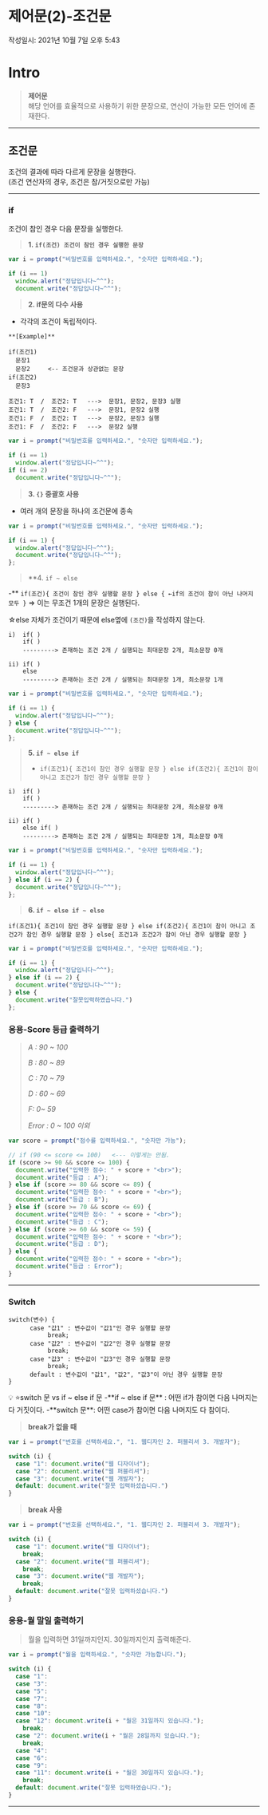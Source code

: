 # 제어문(2)-조건문
작성일시: 2021년 10월 7일 오후 5:43

# Intro

> **제어문**<br/>
해당 언어를 효율적으로 사용하기 위한 문장으로, 연산이 가능한 모든 언어에 존재한다.
>

---

## 조건문

조건의 결과에 따라 다르게 문장을 실행한다.<br/>
(조건 연산자의 경우, 조건은 참/거짓으로만 가능)

---

### if

조건이 참인 경우 다음 문장을 실행한다.

> **1. `if(조건) 조건이 참인 경우 실행한 문장`**


```jsx
var i = prompt("비밀번호를 입력하세요.", "숫자만 입력하세요.");

if (i == 1)
  window.alert("정답입니다~^^");
  document.write("정답입니다~^^");
```

> **2. if문의 다수 사용**
- 각각의 조건이 독립적이다.


```
**[Example]**

if(조건1)
  문장1
  문장2     <-- 조건문과 상관없는 문장
if(조건2)
  문장3

조건1: T  /  조건2: T   --->  문장1, 문장2, 문장3 실행
조건1: T  /  조건2: F   --->  문장1, 문장2 실행
조건1: F  /  조건2: T   --->  문장2, 문장3 실행
조건1: F  /  조건2: F   --->  문장2 실행
```

```jsx
var i = prompt("비밀번호를 입력하세요.", "숫자만 입력하세요.");

if (i == 1)
  window.alert("정답입니다~^^");
if (i == 2)
  document.write("정답입니다~^^");
```

> **3. `{}` 중괄호 사용**
- 여러 개의 문장을 하나의 조건문에 종속


```jsx
var i = prompt("비밀번호를 입력하세요.", "숫자만 입력하세요.");

if (i == 1) {
  window.alert("정답입니다~^^");
  document.write("정답입니다~^^");
};
```

> **4. `if ~ else`

-** `if(조건){
         조건이 참인 경우 실행할 문장
   } else { ←if의 조건이 참이 아닌 나머지 모두
   }`
⇒ 이는 무조건 1개의 문장은 실행된다.

☆else 자체가 조건이기 때문에 else옆에 `(조건)`을 작성하지 않는다.

```
i)  if( )
    if( )
    ---------> 존재하는 조건 2개 / 실행되는 최대문장 2개, 최소문장 0개

ii) if( )
    else
    ---------> 존재하는 조건 2개 / 실행되는 최대문장 1개, 최소문장 1개
```

```jsx
var i = prompt("비밀번호를 입력하세요.", "숫자만 입력하세요.");

if (i == 1) {
  window.alert("정답입니다~^^");
} else {
  document.write("정답입니다~^^");
};
```

> **5. `if ~ else if`**
>
>
> - `if(조건1){
> 조건1이 참인 경우 실행할 문장
> } else if(조건2){
> 조건1이 참이 아니고 조건2가 참인 경우 실행할 문장
> }`
>

```
i)  if( )
    if( )
    ---------> 존재하는 조건 2개 / 실행되는 최대문장 2개, 최소문장 0개

ii) if( )
    else if( )
    ---------> 존재하는 조건 2개 / 실행되는 최대문장 1개, 최소문장 0개
```

```jsx
var i = prompt("비밀번호를 입력하세요.", "숫자만 입력하세요.");

if (i == 1) {
  window.alert("정답입니다~^^");
} else if (i == 2) {
  document.write("정답입니다~^^");
};
```

> **6. `if ~ else if ~ else`**

`if(조건1){
조건1이 참인 경우 실행할 문장
} else if(조건2){
조건1이 참이 아니고 조건2가 참인 경우 실행할 문장
} else{
조건1과 조건2가 참이 아닌 경우 실행할 문장
}`

```jsx
var i = prompt("비밀번호를 입력하세요.", "숫자만 입력하세요.");

if (i == 1) {
  window.alert("정답입니다~^^");
} else if (i == 2) {
  document.write("정답입니다~^^");
} else {
  document.write("잘못입력하였습니다.")
};
```

### 응용-Score 등급 출력하기

> *A : 90 ~ 100*
>
>
> *B : 80 ~ 89*
>
> *C : 70 ~ 79*
>
> *D : 60 ~ 69*
>
> *F: 0~ 59*
>
> *Error : 0 ~ 100 이외*
>

```jsx
var score = prompt("점수를 입력하세요.", "숫자만 가능");

// if (90 <= score <= 100)   <--- 이렇게는 안됨.
if (score >= 90 && score <= 100) {
  document.write("입력한 점수: " + score + "<br>");
  document.write("등급 : A");
} else if (score >= 80 && score <= 89) {
  document.write("입력한 점수: " + score + "<br>");
  document.write("등급 : B");
} else if (score >= 70 && score <= 69) {
  document.write("입력한 점수: " + score + "<br>");
  document.write("등급 : C");
} else if (score >= 60 && score <= 59) {
  document.write("입력한 점수: " + score + "<br>");
  document.write("등급 : D");
} else {
  document.write("입력한 점수: " + score + "<br>");
  document.write("등급 : Error");
}
```

---

### Switch

```
switch(변수) {
      case "값1" : 변수값이 "값1"인 경우 실행할 문장
           break;
      case "값2" : 변수값이 "값2"인 경우 실행할 문장
           break;
      case "값3" : 변수값이 "값3"인 경우 실행할 문장
           break;
      default : 변수값이 "값1", "값2", "값3"이 아닌 경우 실행할 문장
}
```

<aside>
💡 ⭐switch 문  vs  if ~ else if 문
  -**if ~ else if 문** : 어떤 if가 참이면 다음 나머지는 다 거짓이다.
  -**switch 문**: 어떤 case가 참이면 다음 나머지도 다 참이다.

</aside>

> **break가 없을 때**
>

```jsx
var i = prompt("번호를 선택하세요.", "1. 웹디자인 2. 퍼블리셔 3. 개발자");

switch (i) {
  case "1": document.write("웹 디자이너");
  case "2": document.write("웹 퍼블리셔");
  case "3": document.write("웹 개발자");
  default: document.write("잘못 입력하셨습니다.")
}
```

> **break 사용**
>

```jsx
var i = prompt("번호를 선택하세요.", "1. 웹디자인 2. 퍼블리셔 3. 개발자");

switch (i) {
  case "1": document.write("웹 디자이너");
    break;
  case "2": document.write("웹 퍼블리셔");
    break;
  case "3": document.write("웹 개발자");
    break;
  default: document.write("잘못 입력하셨습니다.")
}
```

### 응용-월 말일 출력하기

> 월을 입력하면 31일까지인지. 30일까지인지 출력해준다.
>

```jsx
var i = prompt("월을 입력하세요.", "숫자만 가능합니다.");

switch (i) {
  case "1":
  case "3":
  case "5":
  case "7":
  case "8":
  case "10":
  case "12": document.write(i + "월은 31일까지 있습니다.");
    break;
  case "2": document.write(i + "월은 28일까지 있습니다.");
    break;
  case "4":
  case "6":
  case "9":
  case "11": document.write(i + "월은 30일까지 있습니다.");
    break;
  default: document.write("잘못 입력하였습니다.");
}
```

---